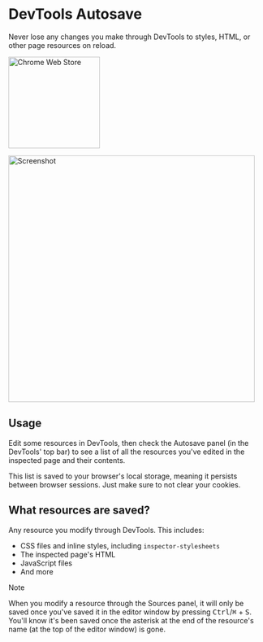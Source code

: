 # DevTools Autosave

Never lose any changes you make through DevTools to styles, HTML, or other page resources on reload.

<p><a href="https://chromewebstore.google.com/detail/hbgfbdihfijldihpbmeobpoejkgcdmic">
  <img width="180" alt="Chrome Web Store" src="https://github.com/user-attachments/assets/715eb938-b149-49d8-90c8-de876341a91d">
</a></p>

<img width="485" alt="Screenshot" src="https://github.com/user-attachments/assets/030be62e-9f8c-41e2-a2f9-3dbc59edb451" />

## Usage
Edit some resources in DevTools, then check the Autosave panel (in the DevTools' top bar) to see a list of all the resources you've edited in the inspected page and their contents.  

This list is saved to your browser's local storage, meaning it persists between browser sessions. Just make sure to not clear your cookies.

## What resources are saved?
Any resource you modify through DevTools. This includes:
- CSS files and inline styles, including `inspector-stylesheets`
- The inspected page's HTML
- JavaScript files
- And more

> [!NOTE]
> When you modify a resource through the Sources panel, it will only be saved once you've saved it in the editor window by pressing <kbd>Ctrl</kbd>/<kbd>⌘</kbd> + <kbd>S</kbd>.  
> You'll know it's been saved once the asterisk at the end of the resource's name (at the top of the editor window) is gone.
